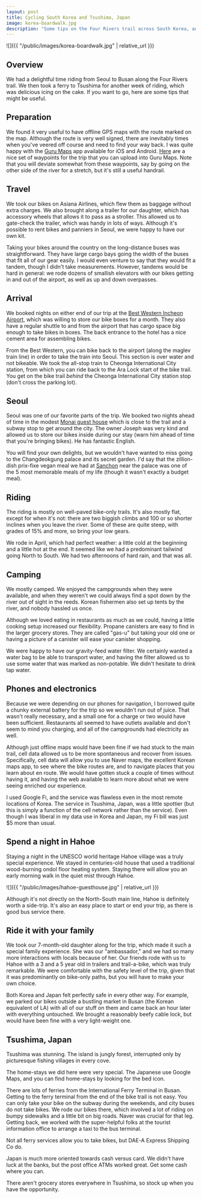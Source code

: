 ```yaml
---
layout: post
title: Cycling South Korea and Tsushima, Japan
image: korea-boardwalk.jpg
description: "Some tips on the Four Rivers trail across South Korea, and the island of Tsushima."
---
```


![]({{ "/public/images/korea-boardwalk.jpg" | relative_url }})

## Overview
We had a delightful time riding from Seoul to Busan along the Four Rivers trail.
We then took a ferry to Tsushima for another week of riding, which was delicious icing on the cake.
If you want to go, here are some tips that might be useful.


## Preparation
We found it very useful to have offline GPS maps with the route marked on the map.
Although the route is very well signed, there are inevitably times when you've veered off course and need to find your way back.
I was quite happy with the [Guru Maps](https://gurumaps.app/) app available for iOS and Android.
[Here](https://www.google.com/maps/d/u/0/viewer?mid=1c4fmoNXFOXrF_ununh61yaKbOPo&hl=en&ll=37.1885848030395%2C127.43622289213869&z=10) are a nice set of waypoints for the trip that you can upload into Guru Maps.
Note that you will deviate somewhat from these waypoints, say by going on the other side of the river for a stretch, but it's still a useful handrail.


## Travel
We took our bikes on Asiana Airlines, which flew them as baggage without extra charges.
We also brought along a trailer for our daughter, which has accessory wheels that allows it to pass as a stroller.
This allowed us to gate-check the trailer, which was handy in lots of ways.
Although it's possible to rent bikes and panniers in Seoul, we were happy to have our own kit.

Taking your bikes around the country on the long-distance buses was straightforward.
They have large cargo bays going the width of the buses that fit all of our gear easily.
I would even venture to say that they would fit a tandem, though I didn't take measurements.
However, tandems would be hard in general: we rode dozens of smallish elevators with our bikes getting in and out of the airport, as well as up and down overpasses.


## Arrival
We booked nights on either end of our trip at the [Best Western Incheon Airport](http://www.airporthotel.co.kr/en/), which was willing to store our bike boxes for a month.
They also have a regular shuttle to and from the airport that has cargo space big enough to take bikes in boxes.
The back entrance to the hotel has a nice cement area for assembling bikes.

From the Best Western, you can bike back to the airport (along the maglev train line) in order to take the train into Seoul.
This section is over water and not bikeable.
We took the all-stop train to Cheonga International City station, from which you can ride back to the Ara Lock start of the bike trail.
You get on the bike trail _behind_ the Cheonga International City station stop (don't cross the parking lot).


## Seoul
Seoul was one of our favorite parts of the trip.
We booked two nights ahead of time in the modest [Monai guest house](http://monaihouse.com) which is close to the trail and a subway stop to get around the city.
The owner Joseph was very kind and allowed us to store our bikes inside during our stay (warn him ahead of time that you're bringing bikes).
He has fantastic English.

You will find your own delights, but we wouldn't have wanted to miss going to the Changdeokgung palace and its secret garden.
I'd say that the zillion-dish prix-fixe vegan meal we had at [Sanchon](http://lindagoeseast.com/2017/10/17/sanchon-seouls-famous-vegan-temple-food-restaurant/) near the palace was one of the 5 most memorable meals of my life (though it wasn't exactly a budget meal).


## Riding
The riding is mostly on well-paved bike-only trails.
It's also mostly flat, except for when it's not: there are two biggish climbs and 100 or so shorter inclines when you leave the river.
Some of these are quite steep, with grades of 15% and more, so bring your low gears.

We rode in April, which had perfect weather: a little cold at the beginning and a little hot at the end.
It seemed like we had a predominant tailwind going North to South.
We had two afternoons of hard rain, and that was all.


## Camping
We mostly camped.
We enjoyed the campgrounds when they were available, and when they weren't we could always find a spot down by the river out of sight in the reeds.
Korean fishermen also set up tents by the river, and nobody hassled us once.

Although we loved eating in restaurants as much as we could, having a little cooking setup increased our flexibility.
Propane canisters are easy to find in the larger grocery stores.
They are called "gas-u" but taking your old one or having a picture of a canister will ease your canister shopping.

We were happy to have our gravity-feed water filter.
We certainly wanted a water bag to be able to transport water, and having the filter allowed us to use some water that was marked as non-potable.
We didn't hesitate to drink tap water.


## Phones and electronics
Because we were depending on our phones for navigation, I borrowed quite a chunky external battery for the trip so we wouldn't run out of juice.
That wasn't really necessary, and a small one for a charge or two would have been sufficient.
Restaurants all seemed to have outlets available and don't seem to mind you charging, and all of the campgrounds had electricity as well.

Although just offline maps would have been fine if we had stuck to the main trail, cell data allowed us to be more spontaneous and recover from issues.
Specifically, cell data will allow you to use Naver maps, the excellent Korean maps app, to see where the bike routes are, and to navigate places that you learn about en route.
We would have gotten stuck a couple of times without having it, and having the web available to learn more about what we were seeing enriched our experience.

I used Google Fi, and the service was flawless even in the most remote locations of Korea.
The service in Tsushima, Japan, was a little spottier (but this is simply a function of the cell network rather than the service).
Even though I was liberal in my data use in Korea and Japan, my Fi bill was just $5 more than usual.


## Spend a night in Hahoe
Staying a night in the UNESCO world heritage Hahoe village was a truly special experience.
We stayed in centuries-old house that used a traditional wood-burning ondol floor heating system.
Staying there will allow you an early morning walk in the quiet mist through Hahoe.

![]({{ "/public/images/hahoe-guesthouse.jpg" | relative_url }})

Although it's not directly on the North-South main line, Hahoe is definitely worth a side-trip.
It's also an easy place to start or end your trip, as there is good bus service there.


## Ride it with your family
We took our 7-month-old daughter along for the trip, which made it such a special family experience.
She was our "ambassador," and we had so many more interactions with locals because of her.
Our friends rode with us to Hahoe with a 3 and a 5 year old in trailers and trail-a-bike, which was truly remarkable.
We were comfortable with the safety level of the trip, given that it was predominantly on bike-only paths, but you will have to make your own choice.

Both Korea and Japan felt perfectly safe in every other way.
For example, we parked our bikes outside a bustling market in Busan (the Korean equivalent of LA) with all of our stuff on them and came back an hour later with everything untouched.
We brought a reasonably beefy cable lock, but would have been fine with a very light-weight one.


## Tsushima, Japan
Tsushima was stunning.
The island is jungly forest, interrupted only by picturesque fishing villages in every cove.

The home-stays we did here were very special.
The Japanese use Google Maps, and you can find home-stays by looking for the bed icon.

There are lots of ferries from the International Ferry Terminal in Busan.
Getting to the ferry terminal from the end of the bike trail is not easy.
You can only take your bike on the subway during the weekends, and city buses do not take bikes.
We rode our bikes there, which involved a lot of riding on bumpy sidewalks and a little bit on big roads.
Naver was crucial for that leg.
Getting back, we worked with the super-helpful folks at the tourist information office to arrange a taxi to the bus terminal.

Not all ferry services allow you to take bikes, but DAE-A Express Shipping Co do.

Japan is much more oriented towards cash versus card.
We didn't have luck at the banks, but the post office ATMs worked great.
Get some cash where you can.

There aren't grocery stores everywhere in Tsushima, so stock up when you have the opportunity.
